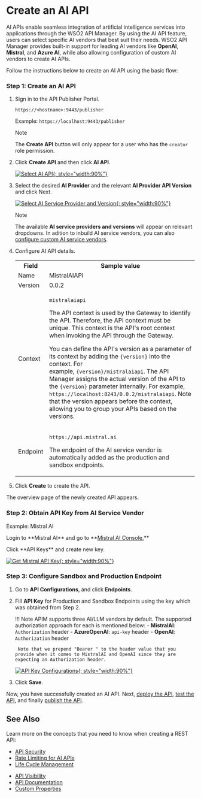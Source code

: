 # Create an AI API

AI APIs enable seamless integration of artificial intelligence services into applications through the WSO2 API Manager. By using the AI API feature, users can select specific AI vendors that best suit their needs. WSO2 API Manager provides built-in support for leading AI vendors like **OpenAI**, **Mistral**, and **Azure AI**, while also allowing configuration of custom AI vendors to create AI APIs.

Follow the instructions below to create an AI API using the basic flow:

### Step 1: Create an AI API

1. Sign in to the API Publisher Portal.

    `https://<hostname>:9443/publisher` 

    Example: `https://localhost:9443/publisher`

    <html><div class="admonition note">
        <p class="admonition-title">Note</p>
        <p>The <b>Create API</b> button will only appear for a user who has the <code>creator</code> role permission.</p>
        </div>
    </html>

2. Click **Create API** and then click **AI API**.

    [![Select AI API]({{base_path}}/assets/img/learn/select-ai-api.png){: style="width:90%"}]({{base_path}}/assets/img/learn/select-ai-api.png)

3. Select the desired **AI Provider** and the relevant **AI Provider API Version** and click Next.

    [![Select AI Service Provider and Version]({{base_path}}/assets/img/learn/create-ai-api.png){: style="width:90%"}]({{base_path}}/assets/img/learn/create-ai-api.png)

    <div class="admonition note">
    <p class="admonition-title">Note</p>
    <p>The available <b>AI service providers and versions</b> will appear on relevant dropdowns. In adition to inbuild AI service vendors, you can also <a href='{{base_path}}/administer/ai-vendors/custom-ai-vendor/'>configure custom AI service vendors</a>.</p>
    </div>

4. Configure AI API details. 
    
    <table><colgroup> <col/> <col/> <col/> </colgroup><tbody><tr><th colspan="2" >Field</th><th >Sample value</th></tr><tr><td colspan="2" class="confluenceTd">Name</td><td class="confluenceTd">MistralAIAPI</td></tr><tr><td colspan="2" class="confluenceTd">Version</td><td colspan="1" class="confluenceTd">0.0.2</td></tr><tr><td colspan="2" class="confluenceTd">Context</td><td class="confluenceTd"><div class="content-wrapper"><p><code>mistralaiapi</code></p><div><div class="confluence-information-macro-body"><p>The API context is used by the Gateway to identify the API. Therefore, the API context must be unique. This context is the API's root context when invoking the API through the Gateway.</p></div><div class="confluence-information-macro confluence-information-macro-tip"><span class="aui-icon aui-icon-small aui-iconfont-approve confluence-information-macro-icon"></span><div class="confluence-information-macro-body"><p>You can define the API's version as a parameter of its context by adding the <code>{version}</code> into the context. For example, <code>{version}/mistralaiapi</code>. The API Manager assigns the actual version of the API to the <code>{version}</code> parameter internally. For example, <code>https://localhost:8243/0.0.2/mistralaiapi</code>. Note that the version appears before the context, allowing you to group your APIs based on the versions.</p></div></div></div></div></td></tr><tr><td colspan="2" class="confluenceTd">Endpoint</td><td colspan="1" class="confluenceTd"><p><code>https://api.mistral.ai</code></p><p>The endpoint of the AI service vendor is automatically added as the production and sandbox endpoints.</p></td></tr></tbody></table>

5. Click **Create** to create the API.

The overview page of the newly created API appears. 

### Step 2: Obtain API Key from AI Service Vendor


<html><div class="admonition example">
<p class="admonition-title">Example: Mistral AI</p>
<p>Login to **Mistral AI** and go to **<a href='https://console.mistral.ai/'>Mistral AI Console.</a>**</p>
<p>Click **API Keys** and create new key.</p>

[![Get Mistral API Key]({{base_path}}/assets/img/learn/mistral-api-key.png){: style="width:90%"}]({{base_path}}/assets/img/learn/mistral-api-key.png)
</div>
</html>

### Step 3: Configure Sandbox and Production Endpoint

1. Go to **API Configurations**, and click **Endpoints**.

2. Fill **API Key** for Production and Sandbox Endpoints using the key which was obtained from Step 2.

    !!! Note
            APIM supports three AI/LLM vendors by default. The supported authorization approach for each is mentioned below: 
        - **MistralAI**: `Authorization` header
        - **AzureOpenAI**: `api-key` header
        - **OpenAI**: `Authorization` header

        Note that we prepend "Bearer " to the header value that you provide when it comes to MistralAI and OpenAI since they are expecting an Authorization header.

    [![API Key Configurations]({{base_path}}/assets/img/learn/ai-api-auth.png){: style="width:90%"}]({{base_path}}/assets/img/learn/ai-api-auth.png)

3. Click **Save**.

Now, you have successfully created an AI API. Next, [deploy the API]({{base_path}}/deploy-and-publish/deploy-on-gateway/deploy-api/deploy-an-api/), [test the API]({{base_path}}/design/create-api/create-rest-api/test-a-rest-api/), and finally [publish the API]({{base_path}}/deploy-and-publish/publish-on-dev-portal/publish-an-api).

## See Also

Learn more on the concepts that you need to know when creating a REST API:

<!-- -   [Endpoints]({{base_path}}/design/endpoints/endpoint-types/) -->
-   [API Security]({{base_path}}/design/api-security/api-authentication/secure-apis-using-oauth2-tokens/)
-   [Rate Limiting for AI APIs]({{base_path}}/design/rate-limiting/rate-limiting-for-ai-apis/)
-   [Life Cycle Management]({{base_path}}/design/lifecycle-management/api-lifecycle/)
<!-- -   [API Monetization]({{base_path}}/design/api-monetization/monetizing-an-api/) -->
-   [API Visibility]({{base_path}}/design/advanced-topics/control-api-visibility-and-subscription-availability-in-developer-portal/)
-   [API Documentation]({{base_path}}/design/api-documentation/add-api-documentation/)
-   [Custom Properties]({{base_path}}/design/create-api/adding-custom-properties-to-apis/)
